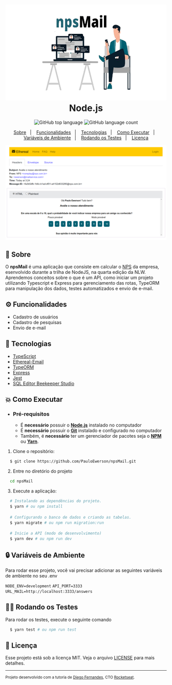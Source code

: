 <h1 align="center">
    <img alt="npsMail" src=".github/npsMail.png" height="300px" />
    </br>
    Node.js
</h1>

<p align="center">
  <img alt="GitHub top language" src="https://img.shields.io/github/languages/top/PauloEwerson/npsMail?style=flat-square">
  <img alt="GitHub language count" src="https://img.shields.io/github/languages/count/PauloEwerson/npsMail?style=flat-square">
</p>

<p align="center">
  <a href="#bookmark-sobre">Sobre</a>&nbsp;&nbsp;&nbsp;|&nbsp;&nbsp;&nbsp;
  <a href="#gear-funcionalidades">Funcionalidades</a>&nbsp;&nbsp;&nbsp;|&nbsp;&nbsp;&nbsp;
  <a href="#rocket-tecnologias">Tecnologias</a>&nbsp;&nbsp;&nbsp;|&nbsp;&nbsp;&nbsp;
  <a href="#boom-como-executar">Como Executar</a>&nbsp;&nbsp;&nbsp;|&nbsp;&nbsp;&nbsp;
  <a href="#lock-variáveis-de-ambiente">Variáveis de Ambiente</a>&nbsp;&nbsp;&nbsp;|&nbsp;&nbsp;&nbsp;
  <a href="#scientist-rodando-os-testes">Rodando os Testes</a>&nbsp;&nbsp;&nbsp;|&nbsp;&nbsp;&nbsp;
  <a href="#memo-licença">Licença</a>
</p>

<p align="center">
  <img alt="mockup do projeto" width="650px" src="./.github/mailQuestion.png" />
<p>

## :bookmark: Sobre

O **npsMail** é uma aplicação que consiste em calcular o [NPS](https://pt.wikipedia.org/wiki/Net_Promoter_Score) da empresa, esenvolvido durante a trilha de NodeJS, na quarta edição da NLW. Aprendemos conceitos sobre o que é um API, como iniciar um projeto utilizando Typescript e Express para gerenciamento das rotas, TypeORM para manipulação dos dados, testes automatizados e envio de e-mail.

## :gear: Funcionalidades

- Cadastro de usuários
- Cadastro de pesquisas
- Envio de e-mail

## :rocket: Tecnologias

- [TypeScript](https://www.typescriptlang.org/)
- [Ethereal-Email](https://ethereal.email/)
- [TypeORM](https://typeorm.io/#/)
- [Express](https://expressjs.com/pt-br/)
- [Jest](https://jestjs.io/)
- [SQL Editor Beekeeper Studio](https://www.beekeeperstudio.io/)

## :boom: Como Executar

- ### **Pré-requisitos**

  - É **necessário** possuir o **[Node.js](https://nodejs.org/en/)** instalado no computador
  - É **necessário** possuir o **[Git](https://git-scm.com/)** instalado e configurado no computador
  - Também, é **necessário** ter um gerenciador de pacotes seja o **[NPM](https://www.npmjs.com/)** ou **[Yarn](https://yarnpkg.com/)**.
  
1. Clone o repositório:

```sh
  $ git clone https://github.com/PauloEwerson/npsMail.git
```
    
2. Entre no diretório do projeto

```bash
  cd npsMail
```

3. Execute a aplicação:

```sh
  # Instalando as dependências do projeto.
  $ yarn # ou npm install
  
  # Configurando o banco de dados e criando as tabelas.
  $ yarn migrate # ou npm run migration:run

  # Inicie a API (modo de desenvolvimento)
  $ yarn dev # ou npm run dev
```
    
## :lock: Variáveis de Ambiente

Para rodar esse projeto, você vai precisar adicionar as seguintes variáveis de ambiente no seu .env

`NODE_ENV=development`
`API_PORT=3333`
`URL_MAIL=http://localhost:3333/answers`

## :scientist: Rodando os Testes

Para rodar os testes, execute o seguinte comando

```bash
  $ yarn test # ou npm run test
```

## :memo: Licença

Esse projeto está sob a licença MIT. Veja o arquivo [LICENSE](LICENSE.md) para mais detalhes.

---
<sup>Projeto desenvolvido com a tutoria de [Diego Fernandes](https://github.com/diego3g), CTO [Rocketseat](rocketseat.com.br).</sup>
